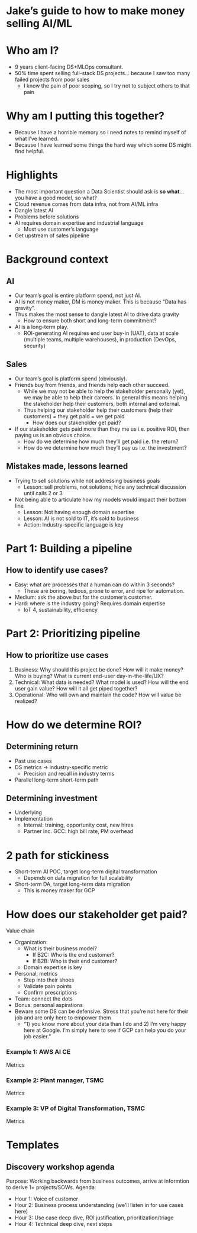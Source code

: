 # Jake’s guide to how to make money selling AI/ML

# Who am I?
- 9 years client-facing DS+MLOps consultant.
- 50% time spent selling full-stack DS projects… because I saw too many failed projects from poor sales
    - I know the pain of poor scoping, so I try not to subject others to that pain

# Why am I putting this together?
- Because I have a horrible memory so I need notes to remind myself of what I've learned.
- Because I have learned some things the hard way which some DS might find helpful.

# Highlights
- The most important question a Data Scientist should ask is **so what**... you have a good model, so what?
- Cloud revenue comes from data infra, not from AI/ML infra
- Dangle latest AI
- Problems before solutions
- AI requires domain expertise and industrial language
    - Must use customer’s language
- Get upstream of sales pipeline

# Background context
## AI
- Our team’s goal is entire platform spend, not just AI.
- AI is not money maker, DM is money maker. This is because “Data has gravity”.
- Thus makes the most sense to dangle latest AI to drive data gravity
    - How to ensure both short and long-term commitment?
- AI is a long-term play.
    - ROI-generating AI requires end user buy-in (UAT), data at scale (multiple teams, multiple warehouses), in production (DevOps, security)

## Sales
- Our team’s goal is platform spend (obviously).
- Friends buy from friends, and friends help each other succeed.
    - While we may not be able to help the stakeholder personally (yet), we may be able to help their careers. In general this means helping the stakeholder help their customers, both internal and external.
    - Thus helping our stakeholder help their customers (help their customers) = they get paid = we get paid
        - How does our stakeholder get paid?
- If our stakeholder gets paid more than they me us i.e. positive ROI, then paying us is an obvious choice.
    - How do we determine how much they’ll get paid i.e. the return?
    - How do we determine how much they’ll pay us i.e. the investment?
 
## Mistakes made, lessons learned
- Trying to sell solutions while not addressing business goals
    - Lesson: sell problems, not solutions; hide any technical discussion until calls 2 or 3
- Not being able to articulate how my models would impact their bottom line
    - Lesson: Not having enough domain expertise
    - Lesson: AI is not sold to IT, it’s sold to business
    - Action: Industry-specific language is key

# Part 1: Building a pipeline
## How to identify use cases?
- Easy: what are processes that a human can do within 3 seconds?
    - These are boring, tedious, prone to error, and ripe for automation.
- Medium: ask the above but for the customer’s customer.
- Hard: where is the industry going? Requires domain expertise
    - IoT 4, sustainability, efficiency

# Part 2: Prioritizing pipeline
## How to prioritize use cases
1. Business: Why should this project be done? How will it make money? Who is buying? What is current end-user day-in-the-life/UX?
2. Technical: What data is needed? What model is used? How will the end user gain value? How will it all get piped together?
3. Operational: Who will own and maintain the code? How will value be realized?

# How do we determine ROI?
## Determining return
- Past use cases
- DS metrics → industry-specific metric
    - Precision and recall in industry terms
- Parallel long-term short-term path

## Determining investment
- Underlying
- Implementation
    - Internal: training, opportunity cost, new hires
    - Partner inc. GCC: high bill rate, PM overhead

# 2 path for stickiness
- Short-term AI POC, target long-term digital transformation
    - Depends on data migration for full scalability
- Short-term DA, target long-term data migration
    - This is money maker for GCP

# How does our stakeholder get paid?
Value chain
- Organization:
    - What is their business model?
        - If B2C: Who is the end customer?
        - If B2B: Who is their end customer?
    - Domain expertise is key
- Personal: metrics
    - Step into their shoes
    - Validate pain points
    - Confirm prescriptions
- Team: connect the dots
- Bonus: personal aspirations
- Beware some DS can be defensive. Stress that you’re not here for their job and are only here to empower them
    - “1) you know more about your data than I do and 2) I’m very happy here at Google. I’m simply here to see if GCP can help you do your job easier.”

### Example 1: AWS AI CE
Metrics

### Example 2: Plant manager, TSMC
Metrics

### Example 3: VP of Digital Transformation, TSMC
Metrics

# Templates
## Discovery workshop agenda
Purpose: Working backwards from business outcomes, arrive at informtion to derive 1+ projects/SOWs.
Agenda: 
- Hour 1: Voice of customer
- Hour 2: Business process understanding (we'll listen in for use cases here)
- Hour 3: Use case deep dive, ROI justification, prioritization/triage
- Hour 4: Technical deep dive, next steps
